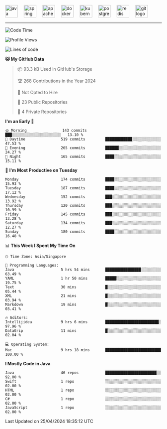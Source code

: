 <p align="left">
  <img src="https://cdn.jsdelivr.net/gh/devicons/devicon/icons/java/java-original.svg" height="40" alt="java logo"  />
  <img width="12" />
  <img src="https://cdn.jsdelivr.net/gh/devicons/devicon/icons/spring/spring-original.svg" height="40" alt="spring logo"  />
  <img width="12" />
  <img src="https://cdn.jsdelivr.net/gh/devicons/devicon/icons/apachekafka/apachekafka-original.svg" height="40" alt="apachekafka logo"  />
  <img width="12" />
  <img src="https://cdn.jsdelivr.net/gh/devicons/devicon/icons/docker/docker-original.svg" height="40" alt="docker logo"  />
  <img width="12" />
  <img src="https://cdn.jsdelivr.net/gh/devicons/devicon/icons/kubernetes/kubernetes-plain.svg" height="40" alt="kubernetes logo"  />
  <img width="12" />
  <img src="https://cdn.jsdelivr.net/gh/devicons/devicon/icons/postgresql/postgresql-original.svg" height="40" alt="postgresql logo"  />
  <img width="12" />
  <img src="https://cdn.jsdelivr.net/gh/devicons/devicon/icons/redis/redis-original.svg" height="40" alt="redis logo"  />
  <img width="12" />
  <img src="https://cdn.jsdelivr.net/gh/devicons/devicon/icons/git/git-original.svg" height="40" alt="git logo"  />
</p>


<!--<img src="https://media.giphy.com/media/LnQjpWaON8nhr21vNW/giphy.gif" width="60"> <em><b>I love connecting with different people</b> so if you want to say <b>hi, I'll be happy to meet you more!</b> 😊 </em> -->

---
<!--START_SECTION:waka-->
![Code Time](http://img.shields.io/badge/Code%20Time-1%2C947%20hrs%203%20mins-blue)

![Profile Views](http://img.shields.io/badge/Profile%20Views-0-blue)

![Lines of code](https://img.shields.io/badge/From%20Hello%20World%20I%27ve%20Written-607.1%20thousand%20lines%20of%20code-blue)

**🐱 My GitHub Data** 

> 📦 93.3 kB Used in GitHub's Storage 
 > 
> 🏆 268 Contributions in the Year 2024
 > 
> 🚫 Not Opted to Hire
 > 
> 📜 23 Public Repositories 
 > 
> 🔑 4 Private Repositories 
 > 
**I'm an Early 🐤** 

```text
🌞 Morning                143 commits         ███░░░░░░░░░░░░░░░░░░░░░░   13.10 % 
🌆 Daytime                519 commits         ████████████░░░░░░░░░░░░░   47.53 % 
🌃 Evening                265 commits         ██████░░░░░░░░░░░░░░░░░░░   24.27 % 
🌙 Night                  165 commits         ████░░░░░░░░░░░░░░░░░░░░░   15.11 % 
```
📅 **I'm Most Productive on Tuesday** 

```text
Monday                   174 commits         ████░░░░░░░░░░░░░░░░░░░░░   15.93 % 
Tuesday                  187 commits         ████░░░░░░░░░░░░░░░░░░░░░   17.12 % 
Wednesday                152 commits         ███░░░░░░░░░░░░░░░░░░░░░░   13.92 % 
Thursday                 120 commits         ███░░░░░░░░░░░░░░░░░░░░░░   10.99 % 
Friday                   145 commits         ███░░░░░░░░░░░░░░░░░░░░░░   13.28 % 
Saturday                 134 commits         ███░░░░░░░░░░░░░░░░░░░░░░   12.27 % 
Sunday                   180 commits         ████░░░░░░░░░░░░░░░░░░░░░   16.48 % 
```


📊 **This Week I Spent My Time On** 

```text
🕑︎ Time Zone: Asia/Singapore

💬 Programming Languages: 
Java                     5 hrs 54 mins       ████████████████░░░░░░░░░   63.49 % 
YAML                     1 hr 50 mins        █████░░░░░░░░░░░░░░░░░░░░   19.75 % 
Text                     30 mins             █░░░░░░░░░░░░░░░░░░░░░░░░   05.44 % 
XML                      21 mins             █░░░░░░░░░░░░░░░░░░░░░░░░   03.94 % 
Markdown                 19 mins             █░░░░░░░░░░░░░░░░░░░░░░░░   03.41 % 

🔥 Editors: 
Intellijidea             9 hrs 6 mins        ████████████████████████░   97.96 % 
DataGrip                 11 mins             █░░░░░░░░░░░░░░░░░░░░░░░░   02.04 % 

💻 Operating System: 
Mac                      9 hrs 18 mins       █████████████████████████   100.00 % 
```

**I Mostly Code in Java** 

```text
Java                     46 repos            ███████████████████████░░   92.00 % 
Swift                    1 repo              ░░░░░░░░░░░░░░░░░░░░░░░░░   02.00 % 
HTML                     1 repo              ░░░░░░░░░░░░░░░░░░░░░░░░░   02.00 % 
C#                       1 repo              ░░░░░░░░░░░░░░░░░░░░░░░░░   02.00 % 
JavaScript               1 repo              ░░░░░░░░░░░░░░░░░░░░░░░░░   02.00 % 
```




 Last Updated on 25/04/2024 18:35:12 UTC
<!--END_SECTION:waka-->


<!--
**SimakovIgor/SimakovIgor** is a ✨ _special_ ✨ repository because its `README.md` (this file) appears on your GitHub profile.

Here are some ideas to get you started:

- 🔭 I’m currently working on ...
- 🌱 I’m currently learning ...
- 👯 I’m looking to collaborate on ...
- 🤔 I’m looking for help with ...
- 💬 Ask me about ...
- 📫 How to reach me: ...
- 😄 Pronouns: ...
- ⚡ Fun fact: ...
-->

